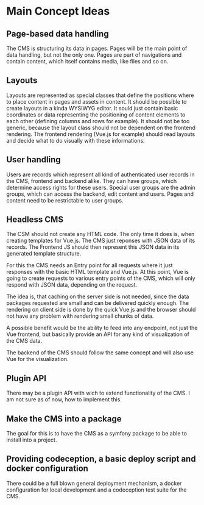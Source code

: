 # Main Concept Ideas

## Page-based data handling

The CMS is structuring its data in pages.
Pages will be the main point of data handling, but not the only one.
Pages are part of navigations and contain content, which itself contains media, like files and so on.

## Layouts

Layouts are represented as special classes that define the positions where to place content in pages
and assets in content.
It should be possible to create layouts in a kinda WYSIWYG editor. It sould just contain basic coordinates or
data representing the positioning of content elements to each other (defining columns and rows for example).
It should not be too generic, because the layout class should not be dependent on the frontend rendering.
The frontend rendering (Vue.js for example) should read layouts and decide what to do visually with these
informations.

## User handling

Users are records which represent all kind of authenticated user records in the CMS, frontend and backend
alike. They can have groups, which determine access rights for these users.
Special user groups are the admin groups, which can access the backend, edit content and users.
Pages and content need to be restrictable to user groups.

## Headless CMS

The CSM should not create any HTML code. The only time it does is, when creating templates for Vue.js.
The CMS just reponses with JSON data of its records. The Frontend JS should then represent this JSON
data in its generated template structure.

For this the CMS needs an Entry point for all requests where it just responses with the basic HTML template
and Vue.js. At this point, Vue is going to create requests to various entry points of the CMS, which will
only respond with JSON data, depending on the request.

The idea is, that caching on the server side is not needed, since the data packages requested are small and
can be delivered quickly enough. The rendering on client side is done by the quick Vue.js and the browser
should not have any problem with rendering small chunks of data.

A possible benefit would be the ability to feed into any endpoint, not just the Vue frontend, but basically
provide an API for any kind of visualization of the CMS data.

The backend of the CMS should follow the same concept and will also use Vue for the visualization.

## Plugin API

There may be a plugin API with wich to extend functionality of the CMS. I am not sure as of now, how to implement
this.

## Make the CMS into a package

The goal for this is to have the CMS as a symfony package to be able to install into a project.

## Providing codeception, a basic deploy script and docker configuration

There could be a full blown general deployment mechanism, a docker configuration for local development and a
codeception test suite for the CMS.
